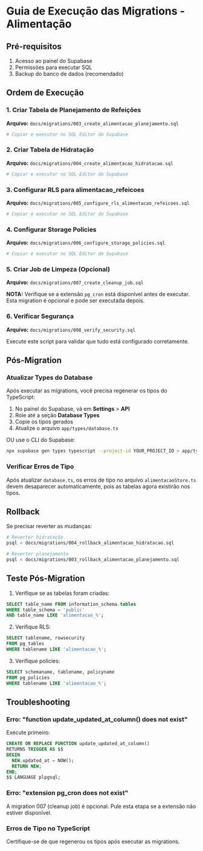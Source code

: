 # Guia de Execução das Migrations - Alimentação

## Pré-requisitos

1. Acesso ao painel do Supabase
2. Permissões para executar SQL
3. Backup do banco de dados (recomendado)

## Ordem de Execução

### 1. Criar Tabela de Planejamento de Refeições
**Arquivo:** `docs/migrations/003_create_alimentacao_planejamento.sql`

```bash
# Copiar e executar no SQL Editor do Supabase
```

### 2. Criar Tabela de Hidratação
**Arquivo:** `docs/migrations/004_create_alimentacao_hidratacao.sql`

```bash
# Copiar e executar no SQL Editor do Supabase
```

### 3. Configurar RLS para alimentacao_refeicoes
**Arquivo:** `docs/migrations/005_configure_rls_alimentacao_refeicoes.sql`

```bash
# Copiar e executar no SQL Editor do Supabase
```

### 4. Configurar Storage Policies
**Arquivo:** `docs/migrations/006_configure_storage_policies.sql`

```bash
# Copiar e executar no SQL Editor do Supabase
```

### 5. Criar Job de Limpeza (Opcional)
**Arquivo:** `docs/migrations/007_create_cleanup_job.sql`

**NOTA:** Verifique se a extensão `pg_cron` está disponível antes de executar. Esta migration é opcional e pode ser executada depois.

### 6. Verificar Segurança
**Arquivo:** `docs/migrations/008_verify_security.sql`

Execute este script para validar que tudo está configurado corretamente.

## Pós-Migration

### Atualizar Types do Database

Após executar as migrations, você precisa regenerar os tipos do TypeScript:

1. No painel do Supabase, vá em **Settings** > **API**
2. Role até a seção **Database Types**
3. Copie os tipos gerados
4. Atualize o arquivo `app/types/database.ts`

OU use o CLI do Supabase:

```bash
npx supabase gen types typescript --project-id YOUR_PROJECT_ID > app/types/database.ts
```

### Verificar Erros de Tipo

Após atualizar `database.ts`, os erros de tipo no arquivo `alimentacaoStore.ts` devem desaparecer automaticamente, pois as tabelas agora existirão nos tipos.

## Rollback

Se precisar reverter as mudanças:

```bash
# Reverter hidratação
psql < docs/migrations/004_rollback_alimentacao_hidratacao.sql

# Reverter planejamento
psql < docs/migrations/003_rollback_alimentacao_planejamento.sql
```

## Teste Pós-Migration

1. Verifique se as tabelas foram criadas:
```sql
SELECT table_name FROM information_schema.tables 
WHERE table_schema = 'public' 
AND table_name LIKE 'alimentacao_%';
```

2. Verifique RLS:
```sql
SELECT tablename, rowsecurity 
FROM pg_tables 
WHERE tablename LIKE 'alimentacao_%';
```

3. Verifique policies:
```sql
SELECT schemaname, tablename, policyname 
FROM pg_policies 
WHERE tablename LIKE 'alimentacao_%';
```

## Troubleshooting

### Erro: "function update_updated_at_column() does not exist"

Execute primeiro:
```sql
CREATE OR REPLACE FUNCTION update_updated_at_column()
RETURNS TRIGGER AS $$
BEGIN
  NEW.updated_at = NOW();
  RETURN NEW;
END;
$$ LANGUAGE plpgsql;
```

### Erro: "extension pg_cron does not exist"

A migration 007 (cleanup job) é opcional. Pule esta etapa se a extensão não estiver disponível.

### Erros de Tipo no TypeScript

Certifique-se de que regenerou os tipos após executar as migrations.
